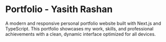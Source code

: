 # Portfolio - Yasith Rashan

A modern and responsive personal portfolio website built with Next.js and TypeScript. This portfolio showcases my work, skills, and professional achievements with a clean, dynamic interface optimized for all devices.
